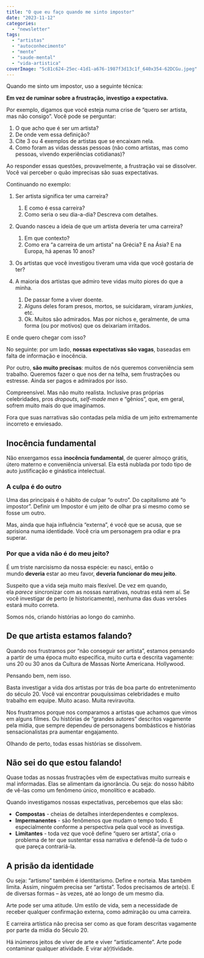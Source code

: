 ```yaml
---
title: "O que eu faço quando me sinto impostor"
date: "2023-11-12"
categories: 
  - "newsletter"
tags: 
  - "artistas"
  - "autoconhecimento"
  - "mente"
  - "saude-mental"
  - "vida-artistica"
coverImage: "5c81c624-25ec-41d1-a676-1987f3d13c1f_640x354-62DCGu.jpeg"
---
```


Quando me sinto um impostor, uso a seguinte técnica:

**Em vez de ruminar sobre a frustração, investigo a expectativa.**

Por exemplo, digamos que você esteja numa crise de “quero ser artista, mas não consigo”. Você pode se perguntar:

1. O que acho que é ser um artista?
2. De onde vem essa definição?
3. Cite 3 ou 4 exemplos de artistas que se encaixam nela.
4. Como foram as vidas dessas pessoas (não como artistas, mas como pessoas, vivendo experiências cotidianas)?

Ao responder essas questões, provavelmente, a frustração vai se dissolver. Você vai perceber o quão imprecisas são suas expectativas.

Continuando no exemplo:

1. Ser artista significa ter uma carreira?
    
    1. E como é essa carreira?
    2. Como seria o seu dia-a-dia? Descreva com detalhes.
2. Quando nasceu a ideia de que um artista deveria ter uma carreira?
    
    1. Em que contexto?
    2. Como era “a carreira de um artista” na Grécia? E na Ásia? E na Europa, há apenas 10 anos?
3. Os artistas que você investigou tiveram uma vida que você gostaria de ter?
4. A maioria dos artistas que admiro teve vidas muito piores do que a minha.
    
    1. De passar fome a viver doente.
    2. Alguns deles foram presos, mortos, se suicidaram, viraram _junkies_, etc.
    3. Ok. Muitos são admirados. Mas por nichos e, geralmente, de uma forma (ou por motivos) que os deixariam irritados.

E onde quero chegar com isso?

No seguinte: por um lado, **nossas expectativas são vagas**, baseadas em falta de informação e inocência.

Por outro, **são muito precisas**: muitos de nós queremos conveniência sem trabalho. Queremos fazer o que nos der na telha, sem frustrações ou estresse. Ainda ser pagos e admirados por isso.

Compreensível. Mas não muito realista. Inclusive pras próprias celebridades, pros _dropouts_, _self-made men_ e “gênios”, que, em geral, sofrem muito mais do que imaginamos.

Fora que suas narrativas são contadas pela mídia de um jeito extremamente incorreto e enviesado.

## Inocência fundamental

Não enxergamos essa **inocência fundamental**, de querer almoço grátis, útero materno e conveniência universal. Ela está nublada por todo tipo de auto justificação e ginástica intelectual.

### A culpa é do outro

Uma das principais é o hábito de culpar “o outro”. Do capitalismo até “o impostor”. Definir um Impostor é um jeito de olhar pra si mesmo como se fosse um outro.

Mas, ainda que haja influência “externa”, é você que se acusa, que se aprisiona numa identidade. Você cria um personagem pra odiar e pra superar.

### Por que a vida não é do meu jeito?

É um triste narcisismo da nossa espécie: eu nasci, então o mundo **deveria** estar ao meu favor, **deveria funcionar do meu jeito**.

Suspeito que a vida seja muito mais flexível. De vez em quando, ela _parece_ sincronizar com as nossas narrativas, noutras está nem aí. Se você investigar de perto (e historicamente), nenhuma das duas versões estará muito correta.

Somos nós, criando histórias ao longo do caminho.

## De que artista estamos falando?

Quando nos frustramos por “não conseguir ser artista”, estamos pensando a partir de uma época muito específica, muito curta e descrita vagamente: uns 20 ou 30 anos da Cultura de Massas Norte Americana. Hollywood.

Pensando bem, nem isso.

Basta investigar a vida dos artistas por trás de boa parte do entretenimento do século 20. Você vai encontrar pouquíssimas celebridades e muito trabalho em equipe. Muito acaso. Muita reviravolta.

Nos frustramos porque nos comparamos a artistas que achamos que vimos em alguns filmes. Ou histórias de “grandes autores” descritos vagamente pela mídia, que sempre dependeu de personagens bombásticos e histórias sensacionalistas pra aumentar engajamento.

Olhando de perto, todas essas histórias se dissolvem.

## Não sei do que estou falando!

Quase todas as nossas frustrações vêm de expectativas muito surreais e mal informadas. Elas se alimentam da ignorância. Ou seja: do nosso hábito de vê-las como um fenômeno único, monolítico e acabado.

Quando investigamos nossas expectativas, percebemos que elas são:

- **Compostas** - cheias de detalhes interdependentes e complexos.
- **Impermanentes** - são fenômenos que mudam o tempo todo. E especialmente conforme a perspectiva pela qual você as investiga.
- **Limitantes** - toda vez que você define “quero ser artista”, cria o problema de ter que sustentar essa narrativa e defendê-la de tudo o que pareça contrariá-la.

## A prisão da identidade

Ou seja: “artismo” também é identitarismo. Define e norteia. Mas também limita. Assim, ninguém precisa ser “artista”. Todos precisamos de arte(s). E de diversas formas – às vezes, até ao longo de um mesmo dia.

Arte pode ser uma atitude. Um estilo de vida, sem a necessidade de receber qualquer confirmação externa, como admiração ou uma carreira.

E carreira artística não precisa ser como as que foram descritas vagamente por parte da mídia do Século 20.

Há inúmeros jeitos de viver de arte e viver “artisticamente”. Arte pode contaminar qualquer atividade. E virar a(r)tividade.
